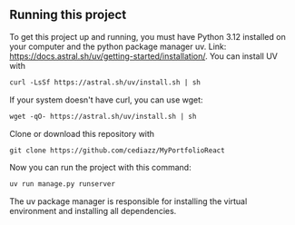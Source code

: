 ## Running this project
To get this project up and running, you must have Python 3.12 installed on your computer and the python package manager uv. Link: https://docs.astral.sh/uv/getting-started/installation/. You can install UV with
````markdown
curl -LsSf https://astral.sh/uv/install.sh | sh
````
If your system doesn't have curl, you can use wget:
````markdown
wget -qO- https://astral.sh/uv/install.sh | sh
````
Clone or download this repository with
````markdown
git clone https://github.com/cediazz/MyPortfolioReact
````
Now you can run the project with this command: 
````markdown
uv run manage.py runserver
````
The uv package manager is responsible for installing the virtual environment and installing all dependencies.


